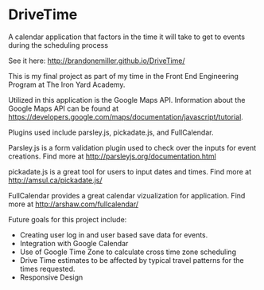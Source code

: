 DriveTime
=========

A calendar application that factors in the time it will take to get to events during the scheduling process

See it here: http://brandonemiller.github.io/DriveTime/

This is my final project as part of my time in the Front End Engineering Program at The Iron Yard Academy.

Utilized in this application is the Google Maps API. Information about the Google Maps API can be found at https://developers.google.com/maps/documentation/javascript/tutorial.

Plugins used include parsley.js, pickadate.js, and FullCalendar. 

Parsley.js is a form validation plugin used to check over the inputs for event creations.  Find more at http://parsleyjs.org/documentation.html

pickadate.js is a great tool for users to input dates and times.  Find more at http://amsul.ca/pickadate.js/

FullCalendar provides a great calendar vizualization for application. Find more at http://arshaw.com/fullcalendar/

Future goals for this project include:
  - Creating user log in and user based save data for events.
  - Integration with Google Calendar
  - Use of Google Time Zone to calculate cross time zone scheduling
  - Drive Time estimates to be affected by typical travel patterns for the times requested.
  - Responsive Design
